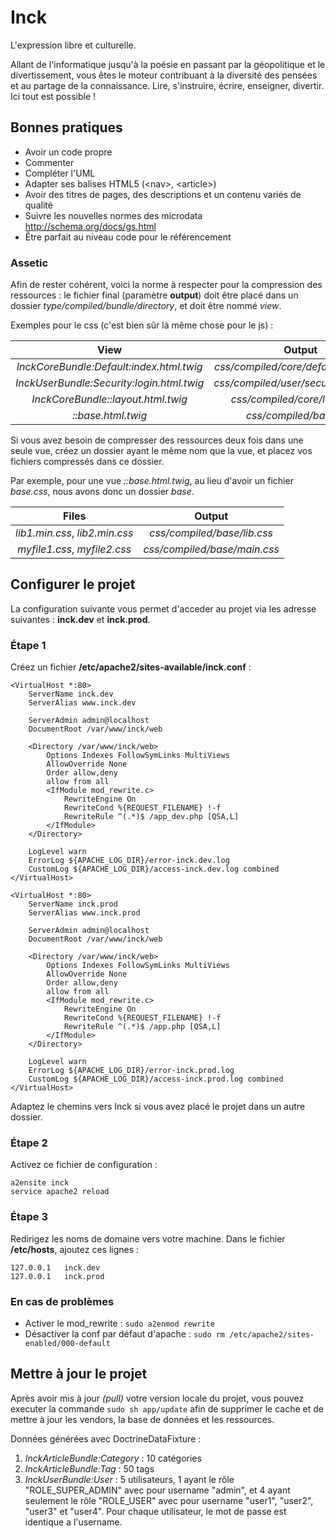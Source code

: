 Inck
====

L'expression libre et culturelle.

Allant de l'informatique jusqu'à la poésie en passant par la géopolitique et le divertissement, vous êtes le moteur
contribuant à la diversité des pensées et au partage de la connaissance. Lire, s'instruire, écrire, enseigner, divertir.
Ici tout est possible !

Bonnes pratiques
----------------

* Avoir un code propre
* Commenter
* Compléter l'UML
* Adapter ses balises HTML5 (\<nav>, \<article>)
* Avoir des titres de pages, des descriptions et un contenu variés de qualité
* Suivre les nouvelles normes des microdata http://schema.org/docs/gs.html
* Être parfait au niveau code pour le référencement

### Assetic

Afin de rester cohérent, voici la norme à respecter pour la compression des ressources : le fichier final (paramètre
__output__) doit être placé dans un dossier _type/compiled/bundle/directory_, et doit être nommé _view_.

Exemples pour le css (c'est bien sûr là même chose pour le js) :

|                    View                   |                 Output                 |
|:-----------------------------------------:|:--------------------------------------:|
| _InckCoreBundle:Default:index.html.twig_  | _css/compiled/core/default/index.css_  |
| _InckUserBundle:Security:login.html.twig_ | _css/compiled/user/security/login.css_ |
| _InckCoreBundle::layout.html.twig_        | _css/compiled/core/layout.css_         |
| _::base.html.twig_                        | _css/compiled/base.css_                |

Si vous avez besoin de compresser des ressources deux fois dans une seule vue, créez un dossier ayant le même nom que la
vue, et placez vos fichiers compressés dans ce dossier.

Par exemple, pour une vue _::base.html.twig_, au lieu d'avoir un fichier _base.css_, nous avons donc un dossier _base_.

|             Files              |            Output            |
|:------------------------------:|:----------------------------:|
| _lib1.min.css_, _lib2.min.css_ | _css/compiled/base/lib.css_  |
| _myfile1.css_, _myfile2.css_   | _css/compiled/base/main.css_ |

Configurer le projet
--------------------

La configuration suivante vous permet d'acceder au projet via les adresse suivantes : **inck.dev** et **inck.prod**.

### Étape 1

Créez un fichier __/etc/apache2/sites-available/inck.conf__ :

    <VirtualHost *:80>
        ServerName inck.dev
        ServerAlias www.inck.dev

        ServerAdmin admin@localhost
        DocumentRoot /var/www/inck/web

        <Directory /var/www/inck/web>
            Options Indexes FollowSymLinks MultiViews
            AllowOverride None
            Order allow,deny
            allow from all
            <IfModule mod_rewrite.c>
                RewriteEngine On
                RewriteCond %{REQUEST_FILENAME} !-f
                RewriteRule ^(.*)$ /app_dev.php [QSA,L]
            </IfModule>
        </Directory>

        LogLevel warn
        ErrorLog ${APACHE_LOG_DIR}/error-inck.dev.log
        CustomLog ${APACHE_LOG_DIR}/access-inck.dev.log combined
    </VirtualHost>

    <VirtualHost *:80>
        ServerName inck.prod
        ServerAlias www.inck.prod

        ServerAdmin admin@localhost
        DocumentRoot /var/www/inck/web

        <Directory /var/www/inck/web>
            Options Indexes FollowSymLinks MultiViews
            AllowOverride None
            Order allow,deny
            allow from all
            <IfModule mod_rewrite.c>
                RewriteEngine On
                RewriteCond %{REQUEST_FILENAME} !-f
                RewriteRule ^(.*)$ /app.php [QSA,L]
            </IfModule>
        </Directory>

        LogLevel warn
        ErrorLog ${APACHE_LOG_DIR}/error-inck.prod.log
        CustomLog ${APACHE_LOG_DIR}/access-inck.prod.log combined
    </VirtualHost>

Adaptez le chemins vers Inck si vous avez placé le projet dans un autre dossier.

### Étape 2

Activez ce fichier de configuration :

    a2ensite inck
    service apache2 reload

### Étape 3

Redirigez les noms de domaine vers votre machine. Dans le fichier __/etc/hosts__, ajoutez ces lignes :

    127.0.0.1	inck.dev
    127.0.0.1	inck.prod

### En cas de problèmes

- Activer le mod_rewrite : `sudo a2enmod rewrite`
- Désactiver la conf par défaut d'apache : `sudo rm /etc/apache2/sites-enabled/000-default`

Mettre à jour le projet
-----------------------

Après avoir mis à jour _(pull)_ votre version locale du projet, vous pouvez executer la commande `sudo sh app/update` afin
de supprimer le cache et de mettre à jour les vendors, la base de données et les ressources.

Données générées avec DoctrineDataFixture :

1. _InckArticleBundle:Category_ : 10 catégories
2. _InckArticleBundle:Tag_ : 50 tags
3. _InckUserBundle:User_ : 5 utilisateurs, 1 ayant le rôle "ROLE_SUPER_ADMIN" avec pour username "admin", et 4 ayant
seulement le rôle "ROLE_USER" avec pour username "user1", "user2", "user3" et "user4". Pour chaque utilisateur, le
mot de passe est identique a l'username.
